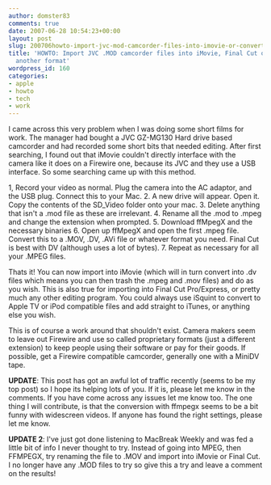 ```yaml
---
author: domster83
comments: true
date: 2007-06-28 10:54:23+00:00
layout: post
slug: 200706howto-import-jvc-mod-camcorder-files-into-imovie-or-convert-to-another-format
title: 'HOWTO: Import JVC .MOD camcorder files into iMovie, Final Cut or Convert to
  another format'
wordpress_id: 160
categories:
- apple
- howto
- tech
- work
---
```


I came across this very problem when I was doing some short films for work. The manager had bought a JVC GZ-MG130 Hard drive based camcorder and had recorded some short bits that needed editing. After first searching, I found out that iMovie couldn't directly interface with the camera like it does on a Firewire one, because its JVC and they use a USB interface.
So some searching came up with this method.
<!-- more -->




1, Record your video as normal. Plug the camera into the AC adaptor, and the USB plug. Connect this to your Mac.
2. A new drive will appear. Open it. Copy the contents of the SD_Video folder onto your mac.
3. Delete anything that isn't a .mod file as these are irrelevant.
4. Rename all the .mod to .mpeg and change the extension when prompted.
5. Download ffMpegX and the necessary binaries
6. Open up ffMpegX and open the first .mpeg file. Convert this to a .MOV, .DV, .AVi file or whatever format you need. Final Cut is best with DV (although uses a lot of bytes).
7. Repeat as necessary for all your .MPEG files.




Thats it! You can now import into iMovie (which will in turn convert into .dv files which means you can then trash the .mpeg and .mov files) and do as you wish. This is also true for importing into Final Cut Pro/Express, or pretty much any other editing program.
You could always use iSquint to convert to Apple TV or iPod compatible files and add straight to iTunes, or anything else you wish.




This is of course a work around that shouldn't exist. Camera makers seem to leave out Firewire and use so called proprietary formats (just a different extension) to keep people using their software or pay for their goods.
If possible, get a Firewire compatible camcorder, generally one with a MiniDV tape.




**UPDATE**: This post has got an awful lot of traffic recently (seems to be my top post) so I hope its helping lots of you. If it is, please let me know in the comments. If you have come across any issues let me know too.
The one thing I will contribute, is that the conversion with ffmpegx seems to be a bit funny with widescreen videos. If anyone has found the right settings, please let me know.




**UPDATE 2**: I've just got done listening to MacBreak Weekly and was fed a little bit of info I never thought to try. Instead of going into MPEG, then FFMPEGX, try renaming the file to .MOV and import into iMovie or Final Cut. I no longer have any .MOD files to try so give this a try and leave a comment on the results!
